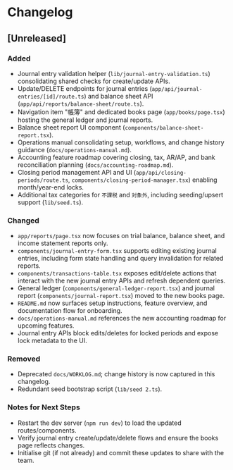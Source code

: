 # Changelog

## [Unreleased]

### Added
- Journal entry validation helper (`lib/journal-entry-validation.ts`) consolidating shared checks for create/update APIs.
- Update/DELETE endpoints for journal entries (`app/api/journal-entries/[id]/route.ts`) and balance sheet API (`app/api/reports/balance-sheet/route.ts`).
- Navigation item "帳簿" and dedicated books page (`app/books/page.tsx`) hosting the general ledger and journal reports.
- Balance sheet report UI component (`components/balance-sheet-report.tsx`).
- Operations manual consolidating setup, workflows, and change history guidance (`docs/operations-manual.md`).
- Accounting feature roadmap covering closing, tax, AR/AP, and bank reconciliation planning (`docs/accounting-roadmap.md`).
- Closing period management API and UI (`app/api/closing-periods/route.ts`, `components/closing-period-manager.tsx`) enabling month/year-end locks.
- Additional tax categories for `不課税` and `対象外`, including seeding/upsert support (`lib/seed.ts`).

### Changed
- `app/reports/page.tsx` now focuses on trial balance, balance sheet, and income statement reports only.
- `components/journal-entry-form.tsx` supports editing existing journal entries, including form state handling and query invalidation for related reports.
- `components/transactions-table.tsx` exposes edit/delete actions that interact with the new journal entry APIs and refresh dependent queries.
- General ledger (`components/general-ledger-report.tsx`) and journal report (`components/journal-report.tsx`) moved to the new books page.
- `README.md` now surfaces setup instructions, feature overview, and documentation flow for onboarding.
- `docs/operations-manual.md` references the new accounting roadmap for upcoming features.
- Journal entry APIs block edits/deletes for locked periods and expose lock metadata to the UI.

### Removed
- Deprecated `docs/WORKLOG.md`; change history is now captured in this changelog.
- Redundant seed bootstrap script (`lib/seed 2.ts`).

### Notes for Next Steps
- Restart the dev server (`npm run dev`) to load the updated routes/components.
- Verify journal entry create/update/delete flows and ensure the books page reflects changes.
- Initialise git (if not already) and commit these updates to share with the team.
